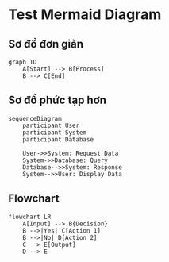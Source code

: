 # Test Mermaid Diagram

## Sơ đồ đơn giản
```mermaid
graph TD
    A[Start] --> B[Process]
    B --> C[End]
```

## Sơ đồ phức tạp hơn
```mermaid
sequenceDiagram
    participant User
    participant System
    participant Database
    
    User->>System: Request Data
    System->>Database: Query
    Database-->>System: Response
    System-->>User: Display Data
```

## Flowchart
```mermaid
flowchart LR
    A[Input] --> B{Decision}
    B -->|Yes| C[Action 1]
    B -->|No| D[Action 2]
    C --> E[Output]
    D --> E
```
